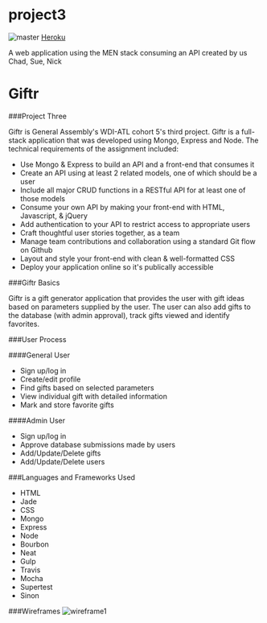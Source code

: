# project3
![master](https://travis-ci.org/tiptoptrio/project3.svg?branch=master)
[Heroku](https://evening-gorge-84916.herokuapp.com/)


A web application using the MEN stack consuming an API created by us
Chad,
Sue,
Nick

# Giftr

###Project Three

Giftr is General Assembly's WDI-ATL cohort 5's third project. Giftr is a full-stack application that was developed using Mongo, Express and Node.  The technical requirements of the assignment included:

* Use Mongo & Express to build an API and a front-end that consumes it
* Create an API using at least 2 related models, one of which should be a user
* Include all major CRUD functions in a RESTful API for at least one of those models
* Consume your own API by making your front-end with HTML, Javascript, & jQuery
* Add authentication to your API to restrict access to appropriate users
* Craft thoughtful user stories together, as a team
* Manage team contributions and collaboration using a standard Git flow on Github
* Layout and style your front-end with clean & well-formatted CSS
* Deploy your application online so it's publically accessible

###Giftr Basics

Giftr is a gift generator application that provides the user with gift ideas based on parameters supplied by the user. The user can also add gifts to the database (with admin approval), track gifts viewed and identify favorites.


###User Process

####General User
* Sign up/log in
* Create/edit profile
* Find gifts based on selected parameters
* View individual gift with detailed information
* Mark and store favorite gifts

####Admin User
* Sign up/log in
* Approve database submissions made by users
* Add/Update/Delete gifts
* Add/Update/Delete users

###Languages and Frameworks Used
* HTML
* Jade
* CSS
* Mongo
* Express
* Node
* Bourbon
* Neat
* Gulp
* Travis
* Mocha
* Supertest
* Sinon

###Wireframes
![wireframe1](https://files.slack.com/files-pri/T0351JZQ0-F0M18T48P/img_0466.jpg)
